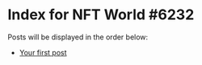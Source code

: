 # Index for NFT World #6232
Posts will be displayed in the order below:

- [Your first post](./001-first.md)


